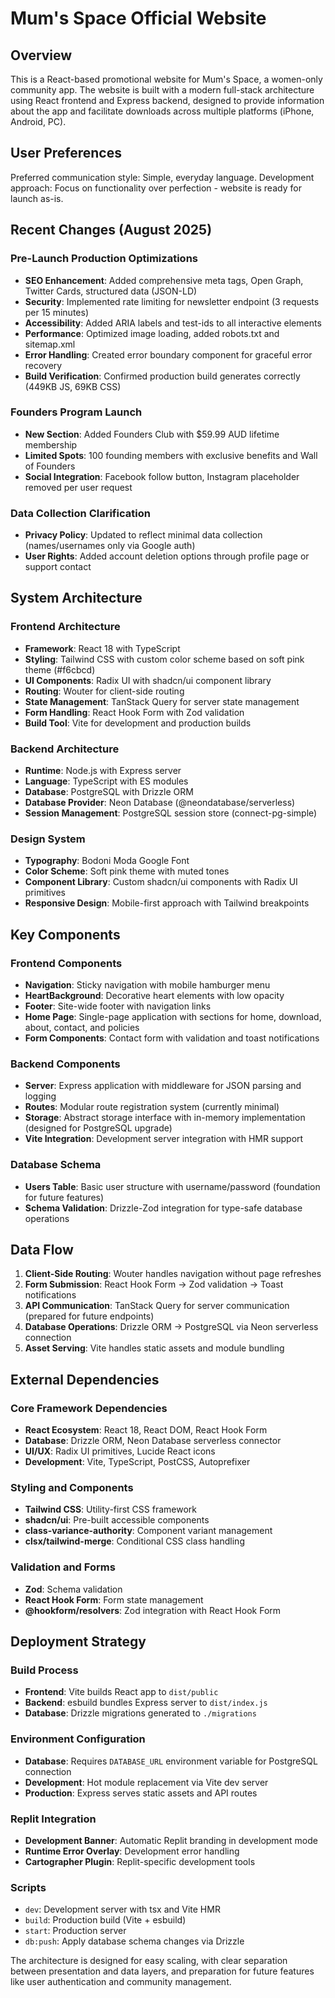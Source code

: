 # Mum's Space Official Website

## Overview

This is a React-based promotional website for Mum's Space, a women-only community app. The website is built with a modern full-stack architecture using React frontend and Express backend, designed to provide information about the app and facilitate downloads across multiple platforms (iPhone, Android, PC).

## User Preferences

Preferred communication style: Simple, everyday language.
Development approach: Focus on functionality over perfection - website is ready for launch as-is.

## Recent Changes (August 2025)

### Pre-Launch Production Optimizations
- **SEO Enhancement**: Added comprehensive meta tags, Open Graph, Twitter Cards, structured data (JSON-LD)
- **Security**: Implemented rate limiting for newsletter endpoint (3 requests per 15 minutes)
- **Accessibility**: Added ARIA labels and test-ids to all interactive elements
- **Performance**: Optimized image loading, added robots.txt and sitemap.xml
- **Error Handling**: Created error boundary component for graceful error recovery
- **Build Verification**: Confirmed production build generates correctly (449KB JS, 69KB CSS)

### Founders Program Launch
- **New Section**: Added Founders Club with $59.99 AUD lifetime membership
- **Limited Spots**: 100 founding members with exclusive benefits and Wall of Founders
- **Social Integration**: Facebook follow button, Instagram placeholder removed per user request

### Data Collection Clarification
- **Privacy Policy**: Updated to reflect minimal data collection (names/usernames only via Google auth)
- **User Rights**: Added account deletion options through profile page or support contact

## System Architecture

### Frontend Architecture
- **Framework**: React 18 with TypeScript
- **Styling**: Tailwind CSS with custom color scheme based on soft pink theme (#f6cbcd)
- **UI Components**: Radix UI with shadcn/ui component library
- **Routing**: Wouter for client-side routing
- **State Management**: TanStack Query for server state management
- **Form Handling**: React Hook Form with Zod validation
- **Build Tool**: Vite for development and production builds

### Backend Architecture
- **Runtime**: Node.js with Express server
- **Language**: TypeScript with ES modules
- **Database**: PostgreSQL with Drizzle ORM
- **Database Provider**: Neon Database (@neondatabase/serverless)
- **Session Management**: PostgreSQL session store (connect-pg-simple)

### Design System
- **Typography**: Bodoni Moda Google Font
- **Color Scheme**: Soft pink theme with muted tones
- **Component Library**: Custom shadcn/ui components with Radix UI primitives
- **Responsive Design**: Mobile-first approach with Tailwind breakpoints

## Key Components

### Frontend Components
- **Navigation**: Sticky navigation with mobile hamburger menu
- **HeartBackground**: Decorative heart elements with low opacity
- **Footer**: Site-wide footer with navigation links
- **Home Page**: Single-page application with sections for home, download, about, contact, and policies
- **Form Components**: Contact form with validation and toast notifications

### Backend Components
- **Server**: Express application with middleware for JSON parsing and logging
- **Routes**: Modular route registration system (currently minimal)
- **Storage**: Abstract storage interface with in-memory implementation (designed for PostgreSQL upgrade)
- **Vite Integration**: Development server integration with HMR support

### Database Schema
- **Users Table**: Basic user structure with username/password (foundation for future features)
- **Schema Validation**: Drizzle-Zod integration for type-safe database operations

## Data Flow

1. **Client-Side Routing**: Wouter handles navigation without page refreshes
2. **Form Submission**: React Hook Form → Zod validation → Toast notifications
3. **API Communication**: TanStack Query for server communication (prepared for future endpoints)
4. **Database Operations**: Drizzle ORM → PostgreSQL via Neon serverless connection
5. **Asset Serving**: Vite handles static assets and module bundling

## External Dependencies

### Core Framework Dependencies
- **React Ecosystem**: React 18, React DOM, React Hook Form
- **Database**: Drizzle ORM, Neon Database serverless connector
- **UI/UX**: Radix UI primitives, Lucide React icons
- **Development**: Vite, TypeScript, PostCSS, Autoprefixer

### Styling and Components
- **Tailwind CSS**: Utility-first CSS framework
- **shadcn/ui**: Pre-built accessible components
- **class-variance-authority**: Component variant management
- **clsx/tailwind-merge**: Conditional CSS class handling

### Validation and Forms
- **Zod**: Schema validation
- **React Hook Form**: Form state management
- **@hookform/resolvers**: Zod integration with React Hook Form

## Deployment Strategy

### Build Process
- **Frontend**: Vite builds React app to `dist/public`
- **Backend**: esbuild bundles Express server to `dist/index.js`
- **Database**: Drizzle migrations generated to `./migrations`

### Environment Configuration
- **Database**: Requires `DATABASE_URL` environment variable for PostgreSQL connection
- **Development**: Hot module replacement via Vite dev server
- **Production**: Express serves static assets and API routes

### Replit Integration
- **Development Banner**: Automatic Replit branding in development mode
- **Runtime Error Overlay**: Development error handling
- **Cartographer Plugin**: Replit-specific development tools

### Scripts
- `dev`: Development server with tsx and Vite HMR
- `build`: Production build (Vite + esbuild)
- `start`: Production server
- `db:push`: Apply database schema changes via Drizzle

The architecture is designed for easy scaling, with clear separation between presentation and data layers, and preparation for future features like user authentication and community management.